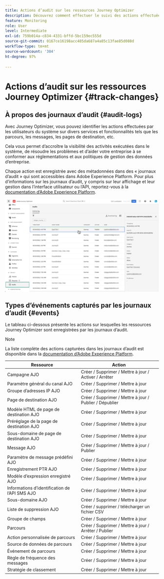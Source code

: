 ```yaml
---
title: Actions d’audit sur les ressources Journey Optimizer
description: Découvrez comment effectuer le suivi des actions effectuées sur les ressources Journey Optimizer.
feature: Monitoring
role: User
level: Intermediate
exl-id: 759b014a-c834-4331-bffd-5bc159ec555d
source-git-commit: 0167ce16198acc485da687a4a05c13fae85d088d
workflow-type: tm+mt
source-wordcount: '304'
ht-degree: 97%

---
```


# Actions d’audit sur les ressources Journey Optimizer {#track-changes}

## À propos des journaux d’audit {#audit-logs}

Avec Journey Optimizer, vous pouvez identifier les actions effectuées par les utilisateurs du système sur divers services et fonctionnalités tels que les parcours, les messages, les pages de destination, etc.

Cela vous permet d’accroître la visibilité des activités exécutées dans le système, de résoudre les problèmes et d’aider votre entreprise à se conformer aux réglementations et aux politiques de gestion des données d’entreprise.

Chaque action est enregistrée avec des métadonnées dans des « journaux d’audit » qui sont accessibles dans Adobe Experience Platform. Pour plus d’informations sur les journaux d’audit, y compris sur leur affichage et leur gestion dans l’interface utilisateur ou l’API, reportez-vous à la [documentation d’Adobe Experience Platform](https://experienceleague.adobe.com/docs/experience-platform/landing/governance-privacy-security/audit-logs/overview.html?lang=fr).

![](assets/audit-logs.png)

## Types d’événements capturés par les journaux d’audit {#events}

Le tableau ci-dessous présente les actions sur lesquelles les ressources Journey Optimizer sont enregistrées par les journaux d’audit.

>[!NOTE]
>
>La liste complète des actions capturées dans les journaux d’audit est disponible dans la [documentation d’Adobe Experience Platform](https://experienceleague.adobe.com/docs/experience-platform/landing/governance-privacy-security/audit-logs/overview.html?lang=fr#category).

| Ressource | Action |
|-----------|------------------|
| Campagne AJO | Créer / Supprimer / Mettre à jour / Activer / Arrêter |
| Paramètre général du canal AJO | Créer / Supprimer / Mettre à jour |
| Groupe d’adresses IP AJO | Créer / Supprimer / Mettre à jour |
| Page de destination AJO | Créer / Supprimer / Mettre à jour / Publier / Dépublier |
| Modèle HTML de page de destination AJO | Créer / Supprimer / Mettre à jour |
| Préréglage de la page de destination AJO | Créer / Supprimer / Mettre à jour |
| Sous-domaine de page de destination AJO | Créer / Supprimer / Mettre à jour |
| Message AJO | Créer / Supprimer / Mettre à jour / Publier |
| Paramètre de message prédéfini AJO | Créer / Supprimer / Mettre à jour |
| Enregistrement PTR AJO | Créer / Supprimer / Mettre à jour |
| Modèle d’expression enregistré AJO | Créer / Supprimer / Mettre à jour |
| Informations d’identification de l’API SMS AJO | Créer / Supprimer / Mettre à jour |
| Sous-domaine AJO | Créer / Supprimer / Mettre à jour |
| Liste de suppression AJO | Créer / supprimer / télécharger un fichier CSV |
| Groupe de champs | Créer / Supprimer / Mettre à jour |
| Parcours | Créer / Supprimer / Mettre à jour / Arrêter / Publier |
| Action personnalisée de parcours | Créer / Supprimer / Mettre à jour |
| Source de données de parcours | Créer / Supprimer / Mettre à jour |
| Événement de parcours | Créer / Supprimer / Mettre à jour |
| Règle de fréquence des messages | Créer / Supprimer / Mettre à jour |
| Stratégie de classement | Créer / Supprimer / Mettre à jour |
